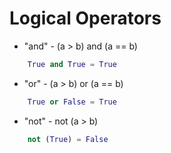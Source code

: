 # Logical Operators

- "and" - (a > b) and (a == b) 

```py
    True and True = True
```

- "or"  - (a > b) or (a == b)
```py
    True or False = True
```

- "not" - not (a > b)
```py
    not (True) = False
```